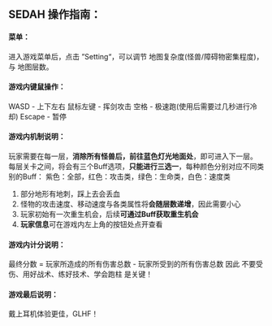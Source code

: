 ## SEDAH 操作指南：

#### 菜单：

进入游戏菜单后，点击 ”Setting“，可以调节 地图复杂度(怪兽/障碍物密集程度)，与 地图层数。

#### 游戏内键鼠操作：

WASD - 上下左右
鼠标左键 - 挥剑攻击
空格 - 极速跑(使用后需要过几秒进行冷却)
Escape - 暂停

#### 游戏内机制说明：

玩家需要在每一层，**消除所有怪兽后，前往蓝色灯光地面处**，即可进入下一层。
每层关卡之间，将会有三个Buff选项，**只能进行三选一**，每种颜色分别对应不同类别的Buff：
紫色：全部，红色：攻击类，绿色：生命类，白色：速度类

1. 部分地形有地刺，踩上去会丢血
2. 怪物的攻击速度、移动速度与各类属性将**会随层数递增**，因此需要小心
3. 玩家初始有一次重生机会，后续**可通过Buff获取重生机会**
4. **玩家信息**可在游戏内左上角的按钮处点开查看

#### 游戏内计分说明：

最终分数 = 玩家所造成的所有伤害总数 - 玩家所受到的所有伤害总数
因此 不要受伤、用好战术、练好技术、学会跑柱 是关键！

#### 游戏最后说明：

戴上耳机体验更佳，GLHF！